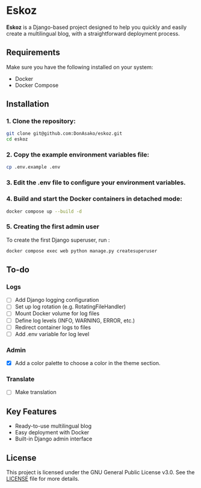 # Eskoz

**Eskoz** is a Django-based project designed to help you quickly and easily create a multilingual blog, with a straightforward deployment process.

## Requirements

Make sure you have the following installed on your system:
- Docker
- Docker Compose

## Installation

### 1. Clone the repository:
```sh
git clone git@github.com:DonAsako/eskoz.git
cd eskoz
```

### 2. Copy the example environment variables file:
```sh
cp .env.example .env
```

### 3. Edit the .env file to configure your environment variables.

### 4. Build and start the Docker containers in detached mode:
```sh
docker compose up --build -d
```

### 5. Creating the first admin user
To create the first Django superuser, run :
```sh
docker compose exec web python manage.py createsuperuser
```

## To-do 
### Logs
- [ ] Add Django logging configuration
- [ ] Set up log rotation (e.g. RotatingFileHandler)
- [ ] Mount Docker volume for log files
- [ ] Define log levels (INFO, WARNING, ERROR, etc.)
- [ ] Redirect container logs to files
- [ ] Add .env variable for log level
### Admin
- [x] Add a color palette to choose a color in the theme section.
### Translate
- [ ] Make translation

## Key Features
- Ready-to-use multilingual blog
- Easy deployment with Docker
- Built-in Django admin interface

## License
This project is licensed under the GNU General Public License v3.0.
See the [LICENSE](LICENSE) file for more details.
